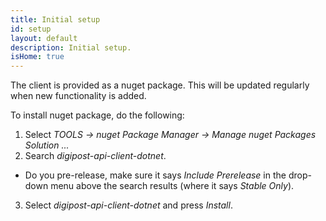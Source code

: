 ```yaml
---
title: Initial setup
id: setup
layout: default
description: Initial setup.
isHome: true
---
```


The client is provided as a nuget package. This will be updated regularly when new functionality is added.

To install nuget package, do the following:

1. Select _TOOLS -> nuget Package Manager -> Manage nuget Packages Solution ..._
2. Search _digipost-api-client-dotnet_.
* Do you pre-release, make sure it says _Include Prerelease_ in the drop-down menu above the search results (where it says _Stable Only_).
3. Select _digipost-api-client-dotnet_ and press _Install_.